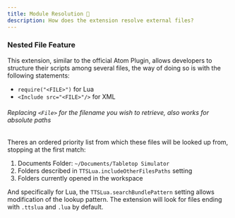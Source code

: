 ```yaml
---
title: Module Resolution 🎯
description: How does the extension resolve external files?
---
```


### Nested File Feature

This extension, similar to the official Atom Plugin, allows developers to structure their scripts among several files, the way of doing so is with the following statements:

- `require("<FILE>")` for Lua
- `<Include src="<FILE>"/>` for XML

###### Replacing `<File>` for the filename you wish to retrieve, also works for absolute paths

Theres an ordered priority list from which these files will be looked up from, stopping at the first match:

1. Documents Folder: `~/Documents/Tabletop Simulator`
2. Folders described in `TTSLua.includeOtherFilesPaths` setting
3. Folders currently opened in the workspace

And specifically for Lua, the `TTSLua.searchBundlePattern` setting allows modification of the lookup pattern. The extension will look for files ending with `.ttslua` and `.lua` by default.